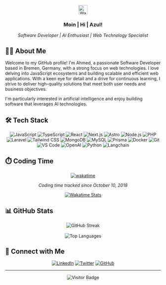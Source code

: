 <div align="center">
  <img src="https://raw.githubusercontent.com/aemmadi/aemmadi/master/wave.gif" width="30px" alt="Wave">
  <h3>Moin | Hi | Azul!</h3>
  <p><i>Software Developer | AI Enthusiast | Web Technology Specialist</i></p>
</div>

## 👨‍💻 About Me

Welcome to my GitHub profile! I'm Ahmed, a passionate Software Developer based in Bremen, Germany, with a strong focus on web technologies. I love delving into JavaScript ecosystems and building scalable and efficient web applications. With a keen eye for detail and a drive for continuous learning, I strive to deliver high-quality solutions that meet both user needs and business objectives.

I'm particularly interested in artificial intelligence and enjoy building software that leverages AI technologies.

## 🛠️ Tech Stack

<div align="center">

![JavaScript](https://img.shields.io/badge/-JavaScript-F7DF1E?style=for-the-badge&logo=javascript&logoColor=black)
![TypeScript](https://img.shields.io/badge/-TypeScript-3178C6?style=for-the-badge&logo=typescript&logoColor=white)
![React](https://img.shields.io/badge/-React-61DAFB?style=for-the-badge&logo=react&logoColor=black)
![Next.js](https://img.shields.io/badge/-Next.js-000000?style=for-the-badge&logo=next.js&logoColor=white)
![Astro](https://img.shields.io/badge/-Astro-FF5D01?style=for-the-badge&logo=astro&logoColor=white)
![Node.js](https://img.shields.io/badge/-Node.js-339933?style=for-the-badge&logo=node.js&logoColor=white)
![PHP](https://img.shields.io/badge/-PHP-777BB4?style=for-the-badge&logo=php&logoColor=white)
![Laravel](https://img.shields.io/badge/-Laravel-FF2D20?style=for-the-badge&logo=laravel&logoColor=white)
![Tailwind CSS](https://img.shields.io/badge/-Tailwind_CSS-38B2AC?style=for-the-badge&logo=tailwind-css&logoColor=white)
![MongoDB](https://img.shields.io/badge/-MongoDB-47A248?style=for-the-badge&logo=mongodb&logoColor=white)
![MySQL](https://img.shields.io/badge/-MySQL-4479A1?style=for-the-badge&logo=mysql&logoColor=white)
![Prisma](https://img.shields.io/badge/-Prisma-2D3748?style=for-the-badge&logo=prisma&logoColor=white)
![Docker](https://img.shields.io/badge/-Docker-2496ED?style=for-the-badge&logo=docker&logoColor=white)
![Git](https://img.shields.io/badge/-Git-F05032?style=for-the-badge&logo=git&logoColor=white)
![VS Code](https://img.shields.io/badge/-VS_Code-007ACC?style=for-the-badge&logo=visual-studio-code&logoColor=white)
![OpenAI](https://img.shields.io/badge/-OpenAI-412991?style=for-the-badge&logo=openai&logoColor=white)
![Python](https://img.shields.io/badge/-Python-3776AB?style=for-the-badge&logo=python&logoColor=white)
![Langchain](https://img.shields.io/badge/-Langchain-3C3C3B?style=for-the-badge)

</div>

## ⏱️ Coding Time

<div align="center">
  
[![wakatime](https://wakatime.com/badge/user/6ce7c40b-ea03-4900-9e0f-df9522455eb6.svg)](https://wakatime.com/@6ce7c40b-ea03-4900-9e0f-df9522455eb6)

<p><i>Coding time tracked since October 10, 2018</i></p>

[![Wakatime Stats](https://github-readme-stats.vercel.app/api/wakatime?username=medevs&layout=compact&theme=radical)](https://wakatime.com/@medevs)

</div>

## 📊 GitHub Stats

<div align="center">
  <img src="https://github-readme-streak-stats.herokuapp.com/?user=medevs&theme=radical" alt="GitHub Streak" />
</div>

<br/>

<div align="center">
  <img src="https://github-readme-stats.vercel.app/api/top-langs?username=medevs&show_icons=true&locale=en&layout=compact&theme=radical" alt="Top Languages" />
</div>

## 🤝 Connect with Me

<div align="center">
  
[![LinkedIn](https://img.shields.io/badge/LinkedIn-Ahmed_Oublihi-0077B5?style=for-the-badge&logo=linkedin&logoColor=white)](https://www.linkedin.com/in/ahmed-oublihi/)
[![Twitter](https://img.shields.io/badge/Twitter-@ahmedoublihi-1DA1F2?style=for-the-badge&logo=twitter&logoColor=white)](https://twitter.com/ahmedoublihi)
[![GitHub](https://img.shields.io/badge/GitHub-medevs-181717?style=for-the-badge&logo=github&logoColor=white)](https://github.com/medevs)

</div>

---

<div align="center">
  
![Visitor Badge](https://visitor-badge.laobi.icu/badge?page_id=medevs.medevs)

</div>
